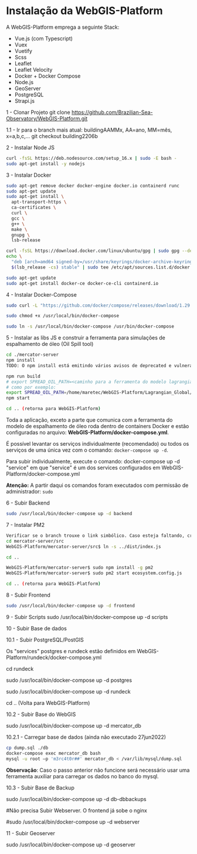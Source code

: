 # Instalação da WebGIS-Platform

A WebGIS-Platform emprega a seguinte Stack:

- Vue.js (com Typescript)
- Vuex
- Vuetify
- Scss
- Leaflet
- Leaflet Velocity
- Docker + Docker Compose
- Node.js
- GeoServer
- PostgreSQL
- Strapi.js


1 - Clonar Projeto
git clone https://github.com/Brazilian-Sea-Observatory/WebGIS-Platform.git

1.1 - Ir para o branch mais atual: buildingAAMMx, AA=ano, MM=mês, x=a,b,c,...
git checkout building2206b

2 - Instalar Node JS

```bash
curl -fsSL https://deb.nodesource.com/setup_16.x | sudo -E bash -
sudo apt-get install -y nodejs
```

3 - Instalar Docker

```bash
sudo apt-get remove docker docker-engine docker.io containerd runc
sudo apt-get update
sudo apt-get install \
  apt-transport-https \
  ca-certificates \
  curl \
  gcc \
  g++ \
  make \
  gnupg \
  lsb-release

curl -fsSL https://download.docker.com/linux/ubuntu/gpg | sudo gpg --dearmor -o /usr/share/keyrings/docker-archive-keyring.gpg
echo \
  "deb [arch=amd64 signed-by=/usr/share/keyrings/docker-archive-keyring.gpg] https://download.docker.com/linux/ubuntu \
  $(lsb_release -cs) stable" | sudo tee /etc/apt/sources.list.d/docker.list > /dev/null

sudo apt-get update
sudo apt-get install docker-ce docker-ce-cli containerd.io

```

4 - Instalar Docker-Compose

```bash
sudo curl -L "https://github.com/docker/compose/releases/download/1.29.2/docker-compose-$(uname -s)-$(uname -m)" -o /usr/local/bin/docker-compose

sudo chmod +x /usr/local/bin/docker-compose

sudo ln -s /usr/local/bin/docker-compose /usr/bin/docker-compose
```

5 - Instalar as libs JS e construir a ferramenta para simulações de espalhamento de óleo (Oil Spill tool)

```bash
cd ./mercator-server
npm install
TODO: O npm install está emitindo vários avisos de deprecated e vulnerabilidades. Isto se dá porque os packege.json estão com versões de bibliotecas js antigas. Por enquanto não vamos alterar (ou atualizar) essas bibliotecas, pois a prioridade é manter o WebGIS original para chegar em uma versão operacional. Depois procederemos paulatinamente as atualizações.

npm run build
# export SPREAD_OIL_PATH=<caminho para a ferramenta do modelo lagrangiano>
# como por exemplo: 
export SPREAD_OIL_PATH=/home/maretec/WebGIS-Platform/Lagrangian_Global/BSO
npm start

cd .. (retorna para WebGIS-Platform)
```

Toda a aplicação, exceto a parte que comunica com a ferramenta do modelo de espalhamento de óleo roda dentro de containers Docker e estão configuradas no arquivo: **WebGIS-Platform/docker-compose.yml**.

É possível levantar os serviços individualmente (recomendado) ou todos os serviços de uma única vez com o comando: `docker-compose up -d`.

Para subir individualmente, execute o comando: docker-compose up -d "service"
em que "service" é um dos services configurados em WebGIS-Platform/docker-compose.yml

**Atenção:** A partir daqui os comandos foram executados com permissão de administrador: `sudo`

6 - Subir Backend

```bash
sudo /usr/local/bin/docker-compose up -d backend
```

7 - Instalar PM2

```bash
Verificar se o branch trouxe o link simbólico. Caso esteja faltando, criá-lo com o comando ln
cd mercator-server/src
WebGIS-Platform/mercator-server/src$ ln -s ../dist/index.js

cd ..

WebGIS-Platform/mercator-server$ sudo npm install -g pm2
WebGIS-Platform/mercator-server$ sudo pm2 start ecosystem.config.js

cd .. (retorna para WebGIS-Platform)
```

8 - Subir Frontend

```bash
sudo /usr/local/bin/docker-compose up -d frontend
```

9 - Subir Scripts
sudo /usr/local/bin/docker-compose up -d scripts

10 - Subir Base de dados

10.1 - Subir PostgreSQL/PostGIS

Os "services" postgres e rundeck estão definidos em WebGIS-Platform/rundeck/docker-compose.yml

cd rundeck

sudo /usr/local/bin/docker-compose up -d postgres

sudo /usr/local/bin/docker-compose up -d rundeck

cd .. (Volta para WebGIS-Platform)

10.2 - Subir Base do WebGIS

sudo /usr/local/bin/docker-compose up -d mercator_db

10.2.1 - Carregar base de dados (ainda não executado 27jun2022)
```bash
cp dump.sql ./db
docker-compose exec mercator_db bash
mysql -u root –p 'm3rc4t0r##' mercator_db < /var/lib/mysql/dump.sql
```

**Observação**: Caso o passo anterior não funcione será necessário usar uma ferramenta auxiliar para carregar os dados no banco do mysql.

10.3 - Subir Base de Backup

sudo /usr/local/bin/docker-compose up -d db-dbbackups


#Não precisa Subir Webserver. O frontend já sobe o nginx

#sudo /usr/local/bin/docker-compose up -d webserver

11 - Subir Geoserver

sudo /usr/local/bin/docker-compose up -d geoserver



